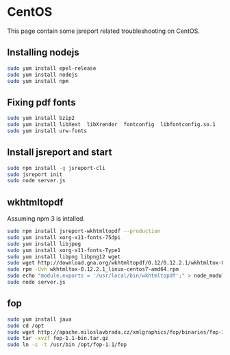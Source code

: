 # CentOS

This page contain some jsreport related troubleshooting on CentOS.

## Installing nodejs

``` bash
sudo yum install epel-release
sudo yum install nodejs
sudo yum install npm
```

## Fixing pdf fonts

```bash
sudo yum install bzip2
sudo yum install libXext  libXrender  fontconfig  libfontconfig.so.1
sudo yum install urw-fonts
```

## Install jsreport and start

```bash
sudo npm install -g jsreport-cli
sudo jsreport init
sudo node server.js

```

## wkhtmltopdf

Assuming npm 3 is intalled.
```bash
sudo npm install jsreport-wkhtmltopdf --production
sudo yum install xorg-x11-fonts-75dpi
sudo yum install libjpeg
sudo yum install xorg-x11-fonts-Type1
sudo yum install libpng libpng12 wget
sudo wget http://download.gna.org/wkhtmltopdf/0.12/0.12.2.1/wkhtmltox-0.12.2.1_linux-centos7-amd64.rpm
sudo rpm -Uvh wkhtmltox-0.12.2.1_linux-centos7-amd64.rpm
sudo echo "module.exports = '/usr/local/bin/wkhtmltopdf';" > node_modules/wkhtmltopdf-installer/lib/location.js
sudo node server.js
```


## fop

```bash
sudo yum install java
sudo cd /opt
sudo wget http://apache.miloslavbrada.cz/xmlgraphics/fop/binaries/fop-1.1-bin.tar.gz
sudo tar -xvzf fop-1.1-bin.tar.gz
sudo ln -s -t /usr/bin /opt/fop-1.1/fop
```
